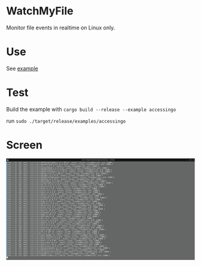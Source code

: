 # WatchMyFile
Monitor file events in realtime on Linux only.

# Use
See [example](examples/accessingo.rs)

# Test
Build the example with `cargo build --release --example accessingo` 

run `sudo ./target/release/examples/accessingo`

# Screen
![](screen.png)